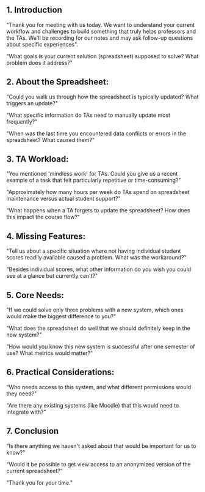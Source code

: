 ## 1. Introduction
"Thank you for meeting with us today. We want to understand your current workflow and challenges to build something that truly helps professors and the TAs. We'll be recording for our notes and may ask follow-up questions about specific experiences".

"What goals is your current solution (spreadsheet) supposed to solve? What problem does it address?"

## 2. About the Spreadsheet:

"Could you walk us through how the spreadsheet is typically updated? What triggers an update?"

"What specific information do TAs need to manually update most frequently?"

"When was the last time you encountered data conflicts or errors in the spreadsheet? What caused them?"

## 3. TA Workload:
"You mentioned 'mindless work' for TAs. Could you give us a recent example of a task that felt particularly repetitive or time-consuming?"

"Approximately how many hours per week do TAs spend on spreadsheet maintenance versus actual student support?"

"What happens when a TA forgets to update the spreadsheet? How does this impact the course flow?"

## 4. Missing Features:
"Tell us about a specific situation where not having individual student scores readily available caused a problem. What was the workaround?"

"Besides individual scores, what other information do you wish you could see at a glance but currently can't?"

## 5. Core Needs:
"If we could solve only three problems with a new system, which ones would make the biggest difference to you?"

"What does the spreadsheet do well that we should definitely keep in the new system?"

"How would you know this new system is successful after one semester of use? What metrics would matter?"

## 6. Practical Considerations:
"Who needs access to this system, and what different permissions would they need?"

"Are there any existing systems (like Moodle) that this would need to integrate with?"

## 7. Conclusion
"Is there anything we haven't asked about that would be important for us to know?"

"Would it be possible to get view access to an anonymized version of the current spreadsheet?"

"Thank you for your time."